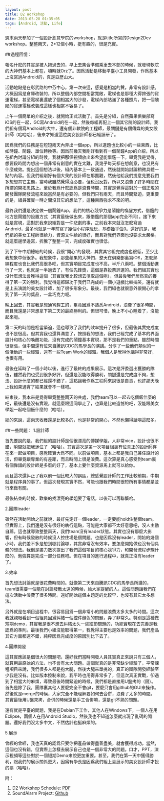 ```yaml
---
layout: post
title: D2 Workshop
date: 2013-05-28 01:35:05
tags: [Android, 活動, Life]
---
```


週末兩天參加了一個設計創意學院的workshop，就是title所寫的Design2Dev workshop。整整兩天，2*12個小時，挺有趣的，很是充實。
    
##過程回憶：
    
報名什麼的其實是被人拖過去的，早上去集合準備乘車去本部的時候，就發現軟院的大神們基本上都在，頓時就Orz了。因爲活動是移動平臺小工具開發，作爲基本上沒寫過Android的，真是亞歷山大。  

活動地點是在彰武路的中芬中心，第一次來這，感覺是相當的贊，非常有設計感。大概因爲是倉庫改裝的，所以整個內部空間相當寬敞，電梯也是那種大得誇張的貨運電梯，甚至電梯裏還放了個相當大的沙發，電梯內部貼滿了各種照片，把一個醜陋的貨運電梯改裝成這樣也相當不容易了。  

上午一個簡單的介紹之後，就開始正式活動了。首先是分組，自然蘋果俱樂部寫iOS的在一起，GC寫Android的在一起，然後每組再配上一個其它院的設計師。我們組有個寫Android的大牛，還有個非軟院的工程師，最關鍵是有個傳媒的美女設計師（哈哈哈），後來才知道這位美女設計師都已經讀研了。  

因爲我們的任務是在短短兩天內弄出一個app，所以選題也比較小的一些東西，比如時鐘、鬧鐘、單位轉換等。因爲前幾天我剛好看到有一個鬧鐘App的介紹，所以在組內討論分組的時候，我就把那個視頻放出來希望能借鑑一下。畢竟我是覺得，想要段時間內想出一個非常有創意的實在太難，我幾乎每天都在想創意，也沒見有什麼成效。提出這個想法以後，組內基本上一致通過，然後就開始討論稍微具體一點的內容。但我們組剛好有個大衆的設計師在那圍觀，然後他給我們提意見要我們多想想其它主題，當時我雖然覺得沒必要，但也沒反對，所以又浪費了許多時間在所謂的開拓思路上。至於我爲什麼認爲是浪費時間，其實是覺得這對於一個正規的開發團隊開發流程來說當然是有必要的，但我們只有兩天，而且時間緊迫，更重要的是，組員確實一時之間沒其它的想法了，這種東西強求不來的吧。  

最終我們還是決定做一個鬧鐘App，我們的核心競爭力是鬧鐘的喚醒方式，借鑑的地方是鬧鐘的設置方式（其實最後做出來，跟借鑑的那個app完全不同）。接下來就是實現，這對於我來說絕對是一件悲劇的事，之前我本來就沒怎麼寫過Android，最多也就是一年前寫了幾個小程序玩玩，基礎幾乎位0。還好的是，我們組的美女工程師很給力，資源文件給的很好，而且對我們界面也沒要求太嚴格。就這麼邊學邊寫，折騰了整整一天，完成度確實也很低。  

到了下午中期總結的時候，我很“開心”的發現，其實其它組完成度也很低，至少比我想象中低很多。我想象中，那些蘋果的大神們，整天在俱樂部裏寫iOS，怎麼熟練程度也會比我們高很多吧，但其實項目完成度也不高，半斤八兩吧。整個活動進行了一天，也就是一半過去了，有個先鋒獎，這個是靠投票評選的。我們組其實也沒什麼想法會獲得這個（其實就我比較想去爭取這個呃），但最後我們居然真的獲得了第一天的勝利。我覺得這都歸功于我們已完成的一個小遊戲比較搞笑，還有就是上去演說的美女設計師，加了很多形象分。最後，我們組也就很意外很開心的拿到了第一天的獎品，一盒巧克力呃。  

晚上回去，其實我是想通宵趕工的，畢竟因爲不熟悉Android，浪費了很多時間，而且我還是非常想拿下第二天的最終勝利的。但很可惜，晚上不小心睡着了，沒能起來呃。  

第二天的時間是相當緊迫，這也導致了我們的效率提升了很多，但最後其實完成度也不是很高。但其實我也還算滿意了，按照我的想法，我們已經完成了基本的界面設計和核心的喚醒功能，沒有完成的鬧鐘基本實現，那不是我們的重點。雖然時間很緊張，但中間還有位來自騰訊CDC的馬學長的演講。分享了一些他們類似的一個活動的一些經驗，還有一些Team Work的經驗。我個人是覺得他講得非常好，也很有用。  

最後在延時了一個小時以後，進行了最終的成果展示。這次是評委選出獲勝的隊伍，雖然我們也受到很多好評，但還是沒能取得勝利，關鍵還是完成度不夠，想法、設計什麼的都已經還不錯了，這點讓我作爲工程師來說很是自責，也許那天晚上我如果通宵了結果就會不一樣吧。  

結束後，我本來是覺得畢竟整整兩天的共處，我們team可以一起去吃個飯什麼的吧，最後還是沒有實現，就這麼跟這同學走了，也算是比較遺憾的吧，沒能跟美女學姐一起吃個飯什麼的（哈哈）。  

總的來說，這兩天收穫還是比較多的，也是非常的開心，不然也懶得話嘮這麼多。  


##一些問題：
1.設計師  

首先要說的是，我們組的設計師是個很漂亮的傳媒學姐，人非常nice，設計也很不錯，瞬間就把我迷住了（哈哈）。其實這次是第一次項目組裏有位真正的設計師存在來一起做項目，感覺確實大爲不同。以前做項目，基本上都是我自己兼任設計的活，但畢竟跟專業的有差距，而且時間上很是浪費。這次算是真心感受到team裏有個靠譜的設計師是多麼的好了，基本上要什麼資源馬上就可以給你。  

而且這次還糾正了我以前一個比較大的誤區，總感覺設計師的工作比較前期，中期就是程序員的事了。但這次發現其實不然，可能也跟我們時間很短所有事情都是並行來做有關。  

最後結束的時候，歡樂的找漂亮的學姐要了電話，以後可以再聯繫哈。  


2.團隊leader  

雖然在活動開始之前就說，最好先定好一個leader，一定要能hold住整個team。但實際上，我們還是沒有很好的執行這點，可能是大家都不太好意思吧，沒人主動自薦。這也就導致整整兩天，我們team沒有leader狀態。其實也沒有那麼大影響，但有時候發散的時候沒人控住場是個問題。也是因爲沒有leader，開始的幾個小時，我們差不多是想到哪討論哪，其實非常沒有效率，要怎麼開始做也沒有個具體的想法。我倒是盡力數次提出了我們這個項目的核心競爭力，和開發流程步驟什麼的，勉強算是完成一部分任務吧。但在項目的進行過程中，就真正沒有leader了。

3.效率  

首先想法討論就是很花費時間的。就像第二天來自騰訊CDC的馬學長所講的，team很需要一個能在討論發散太遠的時候，給大家提醒的人。這個問題讓我們在這次活動中浪費了很多時間。還好開始這個主題定的比較早，也沒有其它太多想法。  

另外就是在項目過程中，很容易因爲一個非常小的問題浪費太多太多的時間。這次我就親眼看到一個組員因爲糾結一個控件顏色的問題，弄了非常久。特別是這種做短期demo，其實我是很不想去糾結太久一些細節問題的，功能實現在去完善是我認爲的準則。最後我們小組沒能取得第一，我覺得主要也是效率的問題，我們產品其它方面都還不錯，純粹因爲完成度的原因別比下去了。  


4.團隊開發  

這其實應該是個很大的問題吧，還好我們當時開發人員其實真正來說只有三個人，就算用最原始的方法，也不會有太大問題。這個就真的是非常缺少經驗了，平常課程項目來說，我們很多人都是抱大腿，然後大腿來單挑的，真正的團隊開發經驗至少我是沒有。比如版本控制來說，我平時也用得非常多了，但這次真正實戰，卻遇到了相當大的麻煩，導致最後時間緊迫的時候，我們都是直接用U盤拷的（囧）。首先是除了我，團隊裏其他人要麼完全不會git，要麼只會用github的GUI來操作。然後就是merge的時候，大家完全不能理解要如何去合併，浪費了太多的時間。其實最後用U盤來拷，合併的時候還是手工合併嘛，還是git不熟的問題。  

還有就是平臺的問題，我是在Debian下工作，其他人在Windows下，一個人在用Eclipse，兩個人在用Android Studio，然後我也不知道怎麼就出現了亂碼的問題。還好我們沒太多中文，不然估計也挺麻煩的。

5.展示  

曾經的曾經，我也天真的認爲只要你把產品做得盡善盡美，就會獲得成功。當然，這個也沒有錯，但實際上怎樣去展示自己也是一個非常大的問題。口才，PPT，演示視頻等這些對於一個短期Demo來說更加重要。甚至，我們在第一天中獲得勝利，跟我們的展示關係更大，因爲有學長是因爲我們組上臺展示的美女設計師才投的票（哈哈）。  


附：  

1. D2 Workshop Schedule: [PDF](http://goo.gl/WQnmn)  
2. SoundAlarm Project: [Github](https://github.com/tzwm/SoundAlarm/)
